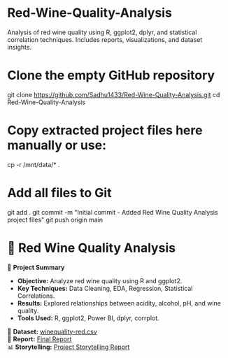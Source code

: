# Red-Wine-Quality-Analysis
Analysis of red wine quality using R, ggplot2, dplyr, and statistical correlation techniques. Includes reports, visualizations, and dataset insights.
# Clone the empty GitHub repository
git clone https://github.com/Sadhu1433/Red-Wine-Quality-Analysis.git
cd Red-Wine-Quality-Analysis

# Copy extracted project files here manually or use:
cp -r /mnt/data/* .

# Add all files to Git
git add .
git commit -m "Initial commit - Added Red Wine Quality Analysis project files"
git push origin main

# 🍷 Red Wine Quality Analysis  

🚀 **Project Summary**  
- **Objective:** Analyze red wine quality using R and ggplot2.  
- **Key Techniques:** Data Cleaning, EDA, Regression, Statistical Correlations.  
- **Results:** Explored relationships between acidity, alcohol, pH, and wine quality.  
- **Tools Used:** R, ggplot2, Power BI, dplyr, corrplot.  

📂 **Dataset:** [winequality-red.csv](#)  
📄 **Report:** [Final Report](#)  
📊 **Storytelling:** [Project Storytelling Report](#)  

